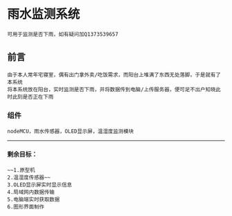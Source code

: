 # 雨水监测系统
    可用于监测是否下雨，如有疑问加Q1373539657

## 前言
    由于本人常年宅寝室，偶有出门拿外卖/吃饭需求，而阳台上堆满了东西无处落脚，于是就有了本系统  
    将本系统放在阳台，实时监测是否下雨，并将数据传到电脑/上传服务器，便可足不出户知晓此时此刻是否正在下雨

### 组件
    nodeMCU，雨水传感器，OLED显示屏，温湿度监测模块

******

#### 剩余目标：
    ~~1.原型机    
    2.温湿度传感器~~  
    3.OLED显示屏实时显示信息  
    4.局域网内数据传输  
    5.电脑端实时获取数据  
    6.图形界面制作  
